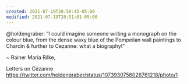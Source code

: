 ```yaml
---
created: 2021-07-19T20:50:45-05:00
modified: 2021-07-19T20:51:01-05:00
---
```


@holdengraber: “I could imagine someone writing a monograph on the colour blue, from the dense waxy blue of the Pompeiian wall paintings to Chardin & further to Cezanne: what a biography!”

  ~ Rainer Maria Rilke,

Letters on Cézanne https://twitter.com/holdengraber/status/1073930756026761218/photo/1
